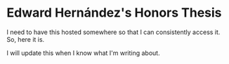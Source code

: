 # Edward Hernández's Honors Thesis

I need to have this hosted somewhere so that I can consistently access it. So, here it is.

I will update this when I know what I'm writing about.
